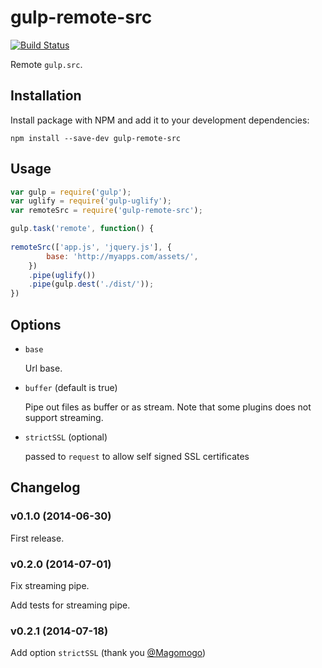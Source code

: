 # gulp-remote-src

[![Build Status](https://travis-ci.org/ddliu/gulp-remote-src.png)](https://travis-ci.org/ddliu/gulp-remote-src)

Remote `gulp.src`.

## Installation

Install package with NPM and add it to your development dependencies:

    npm install --save-dev gulp-remote-src

## Usage

```js
var gulp = require('gulp');
var uglify = require('gulp-uglify');
var remoteSrc = require('gulp-remote-src');

gulp.task('remote', function() {
    
remoteSrc(['app.js', 'jquery.js'], {
        base: 'http://myapps.com/assets/',
    })
    .pipe(uglify())
    .pipe(gulp.dest('./dist/'));
})
```

## Options

- `base`

    Url base.

- `buffer` (default is true)

    Pipe out files as buffer or as stream. Note that some plugins does not support streaming.

- `strictSSL` (optional)

    passed to `request` to allow self signed SSL certificates

## Changelog

### v0.1.0 (2014-06-30)

First release.

### v0.2.0 (2014-07-01)

Fix streaming pipe.

Add tests for streaming pipe.

### v0.2.1 (2014-07-18)

Add option `strictSSL` (thank you [@Magomogo](https://github.com/Magomogo))